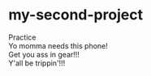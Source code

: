 # my-second-project <br />
Practice <br />
Yo momma needs this phone! <br />
Get you ass in gear!!! <br />
Y'all be trippin'!!! <br />
